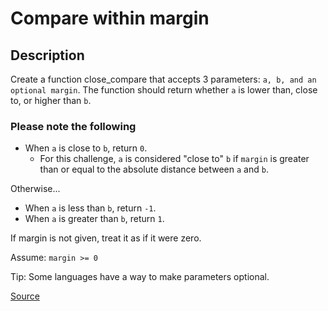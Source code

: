 # Compare within margin

## Description

Create a function close_compare that accepts 3 parameters: `a, b, and an optional margin`.
The function should return whether `a` is lower than, close to, or higher than `b`.

### Please note the following

- When `a` is close to `b`, return `0`.
    - For this challenge, `a` is considered "close to" `b` if `margin` is greater than or equal to the
absolute distance between `a` and `b`.

Otherwise...

- When `a` is less than `b`, return `-1`.
- When `a` is greater than `b`, return `1`.

If margin is not given, treat it as if it were zero.

Assume: `margin >= 0`

Tip: Some languages have a way to make parameters optional.

[Source](https://www.codewars.com/kata/56453a12fcee9a6c4700009c)
